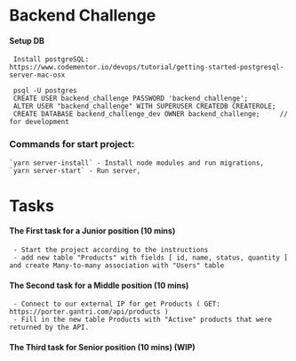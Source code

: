 # Backend Challenge
 #### Setup DB
     Install postgreSQL: https://www.codementor.io/devops/tutorial/getting-started-postgresql-server-mac-osx

     psql -U postgres
     CREATE USER backend_challenge PASSWORD 'backend_challenge';
     ALTER USER "backend_challenge" WITH SUPERUSER CREATEDB CREATEROLE;
     CREATE DATABASE backend_challenge_dev OWNER backend_challenge;     // for development

 ### Commands for start project:
    `yarn server-install` - Install node modules and run migrations,
    `yarn server-start` - Run server, 

# Tasks
 #### The First task for a Junior position (10 mins)
     - Start the project according to the instructions 
     - add new table "Products" with fields [ id, name, status, quantity ] and create Many-to-many association with "Users" table
 #### The Second task for a Middle position (10 mins)
     - Connect to our external IP for get Products ( GET: https://porter.gantri.com/api/products )
     - Fill in the new table Products with "Active" products that were returned by the API.
 #### The Third task for Senior position (10 mins) (WIP)

